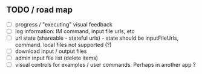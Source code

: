 ## TODO / road map

- [ ] progress / "executing" visual feedback
- [ ] log information: IM command, input file urls, etc
- [ ] url state (shareable - stateful urls) - state should be inputFileUrls, command. local files not supported (?)
- [ ] download input / output files
- [ ] admin input file list (delete items)
- [ ] visual controls for examples / user commands. Perhaps in another app ?